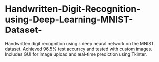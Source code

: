# Handwritten-Digit-Recognition-using-Deep-Learning-MNIST-Dataset-
Handwritten digit recognition using a deep neural network on the MNIST dataset. Achieved 96.5% test accuracy and tested with custom images. Includes GUI for image upload and real-time prediction using Tkinter.
